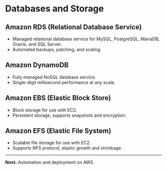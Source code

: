 # Databases and Storage

## Amazon RDS (Relational Database Service)
- Managed relational database service for MySQL, PostgreSQL, MariaDB, Oracle, and SQL Server.
- Automated backups, patching, and scaling.

## Amazon DynamoDB
- Fully managed NoSQL database service.
- Single-digit millisecond performance at any scale.

## Amazon EBS (Elastic Block Store)
- Block storage for use with EC2.
- Persistent storage, supports snapshots and encryption.

## Amazon EFS (Elastic File System)
- Scalable file storage for use with EC2.
- Supports NFS protocol, elastic growth and shrinkage.

---

**Next:** Automation and deployment on AWS.